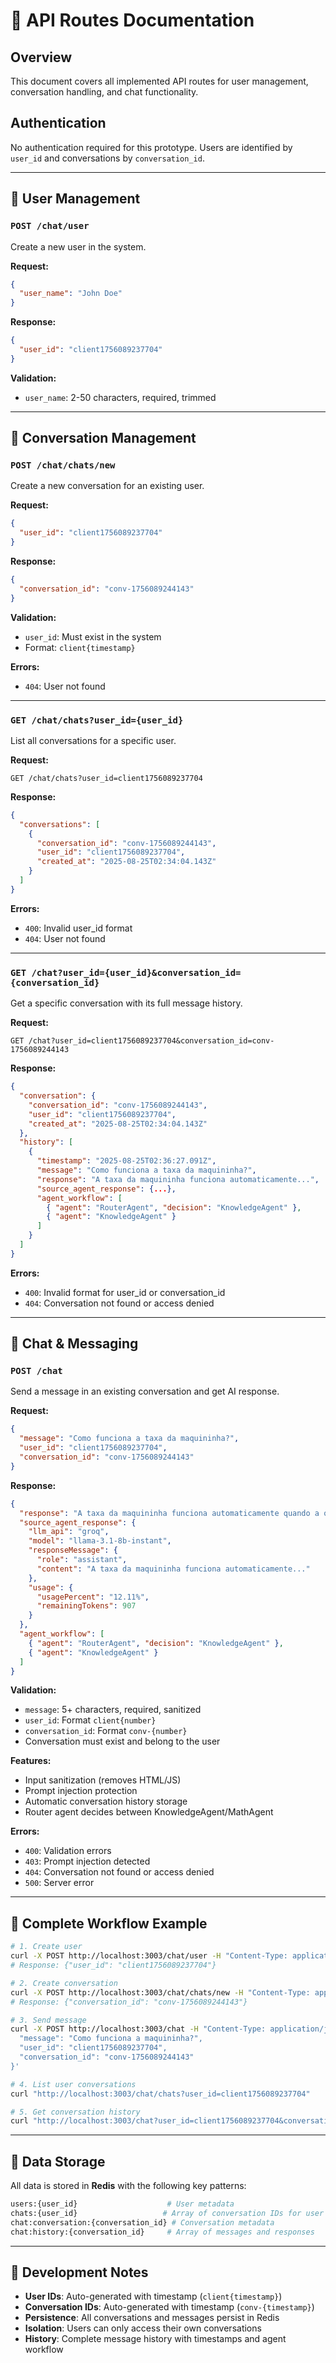 # 📡 API Routes Documentation

## Overview
This document covers all implemented API routes for user management, conversation handling, and chat functionality.

## Authentication
No authentication required for this prototype. Users are identified by `user_id` and conversations by `conversation_id`.

---

## 🔗 User Management

### `POST /chat/user`
Create a new user in the system.

**Request:**
```json
{
  "user_name": "John Doe"
}
```

**Response:**
```json
{
  "user_id": "client1756089237704"
}
```

**Validation:**
- `user_name`: 2-50 characters, required, trimmed

---

## 💬 Conversation Management

### `POST /chat/chats/new`
Create a new conversation for an existing user.

**Request:**
```json
{
  "user_id": "client1756089237704"
}
```

**Response:**
```json
{
  "conversation_id": "conv-1756089244143"
}
```

**Validation:**
- `user_id`: Must exist in the system
- Format: `client{timestamp}`

**Errors:**
- `404`: User not found

---

### `GET /chat/chats?user_id={user_id}`
List all conversations for a specific user.

**Request:**
```
GET /chat/chats?user_id=client1756089237704
```

**Response:**
```json
{
  "conversations": [
    {
      "conversation_id": "conv-1756089244143",
      "user_id": "client1756089237704",
      "created_at": "2025-08-25T02:34:04.143Z"
    }
  ]
}
```

**Errors:**
- `400`: Invalid user_id format
- `404`: User not found

---

### `GET /chat?user_id={user_id}&conversation_id={conversation_id}`
Get a specific conversation with its full message history.

**Request:**
```
GET /chat?user_id=client1756089237704&conversation_id=conv-1756089244143
```

**Response:**
```json
{
  "conversation": {
    "conversation_id": "conv-1756089244143",
    "user_id": "client1756089237704",
    "created_at": "2025-08-25T02:34:04.143Z"
  },
  "history": [
    {
      "timestamp": "2025-08-25T02:36:27.091Z",
      "message": "Como funciona a taxa da maquininha?",
      "response": "A taxa da maquininha funciona automaticamente...",
      "source_agent_response": {...},
      "agent_workflow": [
        { "agent": "RouterAgent", "decision": "KnowledgeAgent" },
        { "agent": "KnowledgeAgent" }
      ]
    }
  ]
}
```

**Errors:**
- `400`: Invalid format for user_id or conversation_id
- `404`: Conversation not found or access denied

---

## 🤖 Chat & Messaging

### `POST /chat`
Send a message in an existing conversation and get AI response.

**Request:**
```json
{
  "message": "Como funciona a taxa da maquininha?",
  "user_id": "client1756089237704", 
  "conversation_id": "conv-1756089244143"
}
```

**Response:**
```json
{
  "response": "A taxa da maquininha funciona automaticamente quando a opção \"Repassar taxas para o cliente\" é ativada...",
  "source_agent_response": {
    "llm_api": "groq",
    "model": "llama-3.1-8b-instant",
    "responseMessage": {
      "role": "assistant",
      "content": "A taxa da maquininha funciona automaticamente..."
    },
    "usage": {
      "usagePercent": "12.11%",
      "remainingTokens": 907
    }
  },
  "agent_workflow": [
    { "agent": "RouterAgent", "decision": "KnowledgeAgent" },
    { "agent": "KnowledgeAgent" }
  ]
}
```

**Validation:**
- `message`: 5+ characters, required, sanitized
- `user_id`: Format `client{number}`
- `conversation_id`: Format `conv-{number}`
- Conversation must exist and belong to the user

**Features:**
- Input sanitization (removes HTML/JS)
- Prompt injection protection
- Automatic conversation history storage
- Router agent decides between KnowledgeAgent/MathAgent

**Errors:**
- `400`: Validation errors
- `403`: Prompt injection detected
- `404`: Conversation not found or access denied
- `500`: Server error

---

## 🔄 Complete Workflow Example

```bash
# 1. Create user
curl -X POST http://localhost:3003/chat/user -H "Content-Type: application/json" -d '{"user_name": "Test User"}'
# Response: {"user_id": "client1756089237704"}

# 2. Create conversation
curl -X POST http://localhost:3003/chat/chats/new -H "Content-Type: application/json" -d '{"user_id": "client1756089237704"}'
# Response: {"conversation_id": "conv-1756089244143"}

# 3. Send message
curl -X POST http://localhost:3003/chat -H "Content-Type: application/json" -d '{
  "message": "Como funciona a maquininha?", 
  "user_id": "client1756089237704", 
  "conversation_id": "conv-1756089244143"
}'

# 4. List user conversations
curl "http://localhost:3003/chat/chats?user_id=client1756089237704"

# 5. Get conversation history
curl "http://localhost:3003/chat?user_id=client1756089237704&conversation_id=conv-1756089244143"
```

---

## 💾 Data Storage

All data is stored in **Redis** with the following key patterns:

```bash
users:{user_id}                    # User metadata
chats:{user_id}                   # Array of conversation IDs for user
chat:conversation:{conversation_id} # Conversation metadata
chat:history:{conversation_id}     # Array of messages and responses
```

---

## 🔧 Development Notes

- **User IDs**: Auto-generated with timestamp (`client{timestamp}`)
- **Conversation IDs**: Auto-generated with timestamp (`conv-{timestamp}`)
- **Persistence**: All conversations and messages persist in Redis
- **Isolation**: Users can only access their own conversations
- **History**: Complete message history with timestamps and agent workflow
